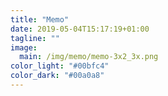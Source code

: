 ```yaml
---
title: "Memo"
date: 2019-05-04T15:17:19+01:00
tagline: ""
image:
  main: /img/memo/memo-3x2_3x.png
color_light: "#00bfc4"
color_dark: "#00a0a8"
---
```

